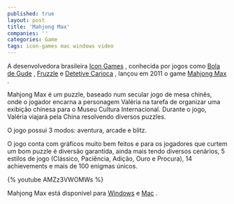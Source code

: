 ```yaml
---
published: true
layout: post
title: 'Mahjong Max'
companies: ''
categories: Game
tags: icon-games mac windows video
---
```

A desenvolvedora brasileira <a href="http://www.icongames.com.br" target="_blank">Icon Games</a>
, conhecida por jogos como <a href="http://www.icongames.com.br/gude.htm" target="_blank">Bola de Gude</a>
, <a href="http://www.icongames.com.br/fruzzle-pt.htm" target="_blank">Fruzzle</a>
 e <a href="http://www.icongames.com.br/detetive.htm" target="_blank">Detetive Carioca</a>
, lançou em 2011 o game <a href="http://www.icongames.com.br/mmax-pt.htm" target="_blank">Mahjong Max</a>
.




Mahjong Max é um puzzle, baseado num secular jogo de mesa chinês, onde o jogador encarna a personagem Valéria na tarefa de organizar uma exibição chinesa para o Museu Cultura Internacional. Durante o jogo, Valéria viajará pela China resolvendo diversos puzzles.




O jogo possui 3 modos: aventura, arcade e blitz.

O jogo conta com gráficos muito bem feitos e para os jogadores que curtem um bom puzzle é diversão garantida, ainda mais tendo diversos cenários, 5 estilos de jogo (Clássico, Paciência, Adição, Ouro e Procura), 14 achievements e mais de 100 enigmas únicos.

{% youtube AMZz3VWOMWs %}

Mahjong Max está disponível para <a href="http://www.icongames.com.br/eStore/catalog/product_info.php?products_id=52&amp;language=pt" target="_blank">Windows</a>
 e <a href="http://www.icongames.com.br/eStore/catalog/product_info.php?products_id=51&amp;language=pt" target="_blank">Mac</a>
.